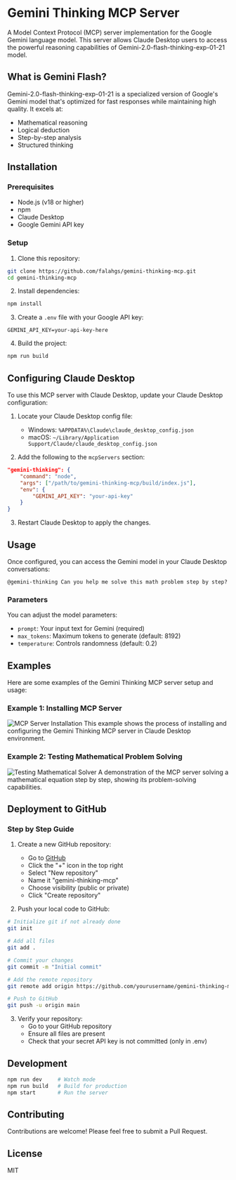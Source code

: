 # Gemini Thinking MCP Server

A Model Context Protocol (MCP) server implementation for the Google Gemini language model. This server allows Claude Desktop users to access the powerful reasoning capabilities of Gemini-2.0-flash-thinking-exp-01-21 model.

## What is Gemini Flash?

Gemini-2.0-flash-thinking-exp-01-21 is a specialized version of Google's Gemini model that's optimized for fast responses while maintaining high quality. It excels at:

- Mathematical reasoning
- Logical deduction
- Step-by-step analysis
- Structured thinking

## Installation

### Prerequisites

- Node.js (v18 or higher)
- npm
- Claude Desktop
- Google Gemini API key

### Setup

1. Clone this repository:
```bash
git clone https://github.com/falahgs/gemini-thinking-mcp.git
cd gemini-thinking-mcp
```

2. Install dependencies:
```bash
npm install
```

3. Create a `.env` file with your Google API key:
```
GEMINI_API_KEY=your-api-key-here
```

4. Build the project:
```bash
npm run build
```

## Configuring Claude Desktop

To use this MCP server with Claude Desktop, update your Claude Desktop configuration:

1. Locate your Claude Desktop config file:
   - Windows: `%APPDATA%\Claude\claude_desktop_config.json`
   - macOS: `~/Library/Application Support/Claude/claude_desktop_config.json`

2. Add the following to the `mcpServers` section:
```json
"gemini-thinking": {
    "command": "node",
    "args": ["/path/to/gemini-thinking-mcp/build/index.js"],
    "env": {
        "GEMINI_API_KEY": "your-api-key"
    }
}
```

3. Restart Claude Desktop to apply the changes.

## Usage

Once configured, you can access the Gemini model in your Claude Desktop conversations:

```
@gemini-thinking Can you help me solve this math problem step by step?
```

### Parameters

You can adjust the model parameters:

- `prompt`: Your input text for Gemini (required)
- `max_tokens`: Maximum tokens to generate (default: 8192)
- `temperature`: Controls randomness (default: 0.2)

## Examples

Here are some examples of the Gemini Thinking MCP server setup and usage:

### Example 1: Installing MCP Server
![MCP Server Installation](images/Screenshot%202025-04-09%20094525.png)
This example shows the process of installing and configuring the Gemini Thinking MCP server in Claude Desktop environment.

### Example 2: Testing Mathematical Problem Solving
![Testing Mathematical Solver](images/Screenshot%202025-04-09%20094420.png)
A demonstration of the MCP server solving a mathematical equation step by step, showing its problem-solving capabilities.

## Deployment to GitHub

### Step by Step Guide

1. Create a new GitHub repository:
   - Go to [GitHub](https://github.com)
   - Click the "+" icon in the top right
   - Select "New repository"
   - Name it "gemini-thinking-mcp"
   - Choose visibility (public or private)
   - Click "Create repository"

2. Push your local code to GitHub:
```bash
# Initialize git if not already done
git init

# Add all files
git add .

# Commit your changes
git commit -m "Initial commit"

# Add the remote repository
git remote add origin https://github.com/yourusername/gemini-thinking-mcp.git

# Push to GitHub
git push -u origin main
```

3. Verify your repository:
   - Go to your GitHub repository
   - Ensure all files are present
   - Check that your secret API key is not committed (only in .env)

## Development

```bash
npm run dev     # Watch mode
npm run build   # Build for production
npm start       # Run the server
```

## Contributing

Contributions are welcome! Please feel free to submit a Pull Request.

## License

MIT

